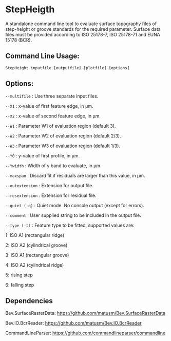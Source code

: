 StepHeigth
==========
A standalone command line tool to evaluate surface topography files of step-height or groove standards for the required parameter. Surface data files must be provided according to ISO 25178-7, ISO 25178-71 and EUNA 15178 (BCR).

## Command Line Usage:  

```
StepHeight inputfile [outputfile] [plotfile] [options]
```

## Options:  

`--multifile` : Use three separate input files.

`--X1` : x-value of first feature edge, in µm.

`--X2` : x-value of second feature edge, in µm.

`--W1` : Parameter W1 of evaluation region (default 3).

`--W2` : Parameter W2 of evaluation region (default 2/3).

`--W3` : Parameter W3 of evaluation region (default 1/3).

`--Y0` : y-value of first profile, in µm.

`--Ywidth` : Width of y band to evaluate, in µm

`--maxspan` : Discard fit if residuals are larger than this value, in µm.

`--outextension` : Extension for output file.

`--resextension` : Extension for residual file.

`--quiet (-q)` : Quiet mode. No console output (except for errors).

`--comment` : User supplied string to be included in the output file.

`--type (-t)` : Feature type to be fitted, supported values are:

1: ISO A1 (rectangular ridge)

2: ISO A2 (cylindrical groove)

3: ISO A1 (rectangular groove)

4: ISO A2 (cylindrical ridge)

5: rising step

6: falling step


## Dependencies  
Bev.SurfaceRasterData:  https://github.com/matusm/Bev.SurfaceRasterData  

Bev.IO.BcrReader: https://github.com/matusm/Bev.IO.BcrReader 

CommandLineParser: https://github.com/commandlineparser/commandline 



